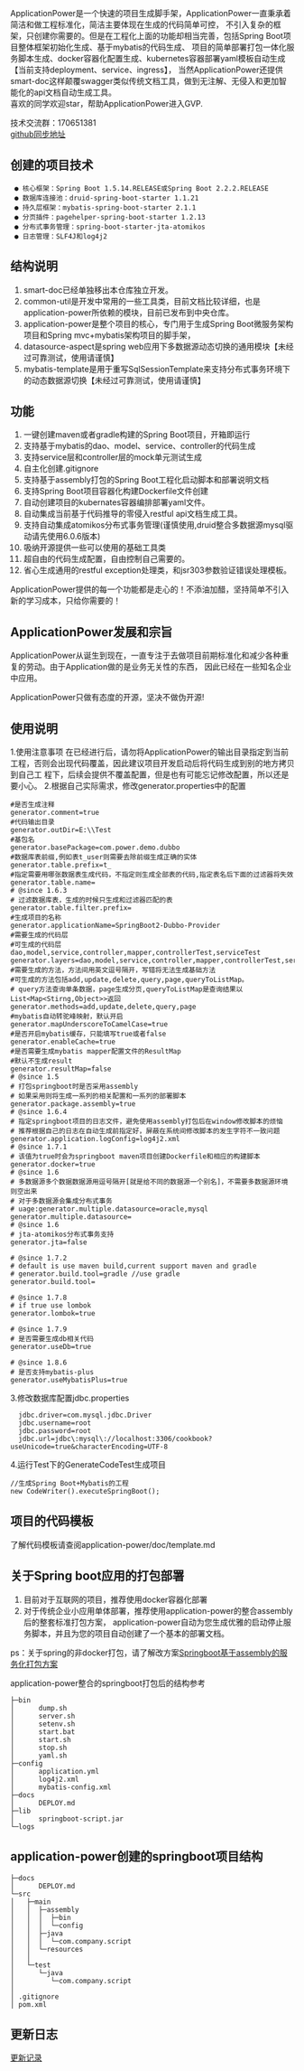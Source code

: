 ApplicationPower是一个快速的项目生成脚手架，ApplicationPower一直秉承着简洁和做工程标准化，简洁主要体现在生成的代码简单可控，
不引入复杂的框架，只创建你需要的。但是在工程化上面的功能却相当完善，包括Spring Boot项目整体框架初始化生成、基于mybatis的代码生成、
项目的简单部署打包一体化服务脚本生成、docker容器化配置生成、kubernetes容器部署yaml模板自动生成【当前支持deployment、service、ingress】，
当然ApplicationPower还提供smart-doc这样颠覆swagger类似传统文档工具，做到无注解、无侵入和更加智能化的api文档自动生成工具。
<br/>
 喜欢的同学欢迎star，帮助ApplicationPower进入GVP.
        
 技术交流群：170651381<br/>
 [github同步地址](https://github.com/shalousun/ApplicationPower)
## 创建的项目技术
     ● 核心框架：Spring Boot 1.5.14.RELEASE或Spring Boot 2.2.2.RELEASE
     ● 数据库连接池：druid-spring-boot-starter 1.1.21
     ● 持久层框架：mybatis-spring-boot-starter 2.1.1
     ● 分页插件：pagehelper-spring-boot-starter 1.2.13
     ● 分布式事务管理：spring-boot-starter-jta-atomikos
     ● 日志管理：SLF4J和log4j2
## 结构说明
   1. smart-doc已经单独移出本仓库独立开发。
   2. common-util是开发中常用的一些工具类，目前文档比较详细，也是application-power所依赖的模块，目前已发布到中央仓库。
   3. application-power是整个项目的核心，专门用于生成Spring Boot微服务架构项目和Spring mvc+mybatis架构项目的脚手架，
   4. datasource-aspect是spring web应用下多数据源动态切换的通用模块【未经过可靠测试，使用请谨慎】
   5. mybatis-template是用于重写SqlSessionTemplate来支持分布式事务环境下的动态数据源切换【未经过可靠测试，使用请谨慎】
## 功能
  1. 一键创建maven或者gradle构建的Spring Boot项目，开箱即运行
  2. 支持基于mybatis的dao、model、service、controller的代码生成
  3. 支持service层和controller层的mock单元测试生成
  4. 自主化创建.gitignore
  5. 支持基于assembly打包的Spring Boot工程化启动脚本和部署说明文档
  6. 支持Spring Boot项目容器化构建Dockerfile文件创建
  7. 自动创建项目的kubernates容器编排部署yaml文件。
  8. 自动集成当前基于代码推导的零侵入restful api文档生成工具。
  9. 支持自动集成atomikos分布式事务管理(谨慎使用,druid整合多数据源mysql驱动请先使用6.0.6版本)
  10. 吸纳开源提供一些可以使用的基础工具类
  11. 超自由的代码生成配置，自由控制自己需要的。
  12. 省心生成通用的restful exception处理类，和jsr303参数验证错误处理模板。
  
ApplicationPower提供的每一个功能都是走心的！不添油加醋，坚持简单不引入新的学习成本，只给你需要的！

## ApplicationPower发展和宗旨

ApplicationPower从诞生到现在，一直专注于去做项目前期标准化和减少各种重复的劳动。由于Application做的是业务无关性的东西，
因此已经在一些知名企业中应用。

ApplicationPower只做有态度的开源，坚决不做伪开源!


## 使用说明
  1.使用注意事项
        在已经进行后，请勿将ApplicationPower的输出目录指定到当前工程，否则会出现代码覆盖，因此建议项目开发启动后将代码生成到别的地方拷贝到自己工        程下，后续会提供不覆盖配置，但是也有可能忘记修改配置，所以还是要小心。
  2.根据自己实际需求，修改generator.properties中的配置
 ```
 #是否生成注释
 generator.comment=true
 #代码输出目录
 generator.outDir=E:\\Test
 #基包名
 generator.basePackage=com.power.demo.dubbo
 #数据库表前缀,例如表t_user则需要去除前缀生成正确的实体
 generator.table.prefix=t_
 #指定需要用哪张数据表生成代码，不指定则生成全部表的代码,指定表名后下面的过滤器将失效
 generator.table.name=
 # @since 1.6.3
 # 过滤数据库表，生成的时候只生成和过滤器匹配的表
 generator.table.filter.prefix=
 #生成项目的名称
 generator.applicationName=SpringBoot2-Dubbo-Provider
 #需要生成的代码层
 #可生成的代码层dao,model,service,controller,mapper,controllerTest,serviceTest
 generator.layers=dao,model,service,controller,mapper,controllerTest,serviceTest
 #需要生成的方法，方法间用英文逗号隔开，写错将无法生成基础方法
 #可生成的方法包括add,update,delete,query,page,queryToListMap。
 # query方法查询单条数据，page生成分页,queryToListMap是查询结果以List<Map<Stirng,Object>>返回
 generator.methods=add,update,delete,query,page
 #mybatis自动转驼峰映射，默认开启
 generator.mapUnderscoreToCamelCase=true
 #是否开启mybatis缓存，只能填写true或者false
 generator.enableCache=true
 #是否需要生成mybatis mapper配置文件的ResultMap
 #默认不生成result
 generator.resultMap=false
 # @since 1.5
 # 打包springboot时是否采用assembly
 # 如果采用则将生成一系列的相关配置和一系列的部署脚本
 generator.package.assembly=true
 # @since 1.6.4
 # 指定springboot项目的日志文件，避免使用assembly打包后在window修改脚本的烦恼
 # 推荐根据自己的日志在自动生成前指定好，屏蔽在系统间修改脚本的发生字符不一致问题
 generator.application.logConfig=log4j2.xml
 # @since 1.7.1
 # 该值为true时会为springboot maven项目创建Dockerfile和相应的构建脚本
 generator.docker=true
 # @since 1.6
 # 多数据源多个数据数据源用逗号隔开[就是给不同的数据源一个别名]，不需要多数据源环境则空出来
 # 对于多数据源会集成分布式事务
 # uage:generator.multiple.datasource=oracle,mysql
 generator.multiple.datasource=
 # @since 1.6
 # jta-atomikos分布式事务支持
 generator.jta=false
 
 # @since 1.7.2
 # default is use maven build,current support maven and gradle
 # generator.build.tool=gradle //use gradle
 generator.build.tool=
 
 # @since 1.7.8
 # if true use lombok
 generator.lombok=true
 
 # @since 1.7.9
 # 是否需要生成db相关代码
 generator.useDb=true
 
 # @since 1.8.6
 # 是否支持mybatis-plus
 generator.useMybatisPlus=true
```
  3.修改数据库配置jdbc.properties
```
  jdbc.driver=com.mysql.jdbc.Driver
  jdbc.username=root
  jdbc.password=root
  jdbc.url=jdbc\:mysql\://localhost:3306/cookbook?useUnicode=true&characterEncoding=UTF-8
```
  4.运行Test下的GenerateCodeTest生成项目
```
//生成Spring Boot+Mybatis的工程
new CodeWriter().executeSpringBoot();
```
## 项目的代码模板
 
 了解代码模板请查阅application-power/doc/template.md
 
## 关于Spring boot应用的打包部署
1. 目前对于互联网的项目，推荐使用docker容器化部署
2. 对于传统企业小应用单体部署，推荐使用application-power的整合assembly后的整套标准打包方案，
   application-power自动为您生成优雅的启动停止服务脚本，并且为您的项目自动创建了一个基本的部署文档。
 
ps：关于spring的非docker打包，请了解改方案[Springboot基于assembly的服务化打包方案](https://my.oschina.net/u/1760791/blog/1587996)

application-power整合的springboot打包后的结构参考
```
├─bin
│      dump.sh
│      server.sh
│      setenv.sh
│      start.bat
│      start.sh
│      stop.sh
│      yaml.sh   
├─config
│      application.yml
│      log4j2.xml
│      mybatis-config.xml
├─docs
│      DEPLOY.md
├─lib
│      springboot-script.jar  
└─logs
```


## application-power创建的springboot项目结构
```
├─docs
│      DEPLOY.md
└─src
│   ├─main
│   │  ├─assembly
│   │  │  ├─bin  
│   │  │  └─config
│   │  ├─java
│   │  │  └─com.company.script
│   │  └─resources
│   │                  
│   └─test
│      └─java
│         └─com.company.script
│                               
│ .gitignore
│ pom.xml
```
## 更新日志
 
[更新记录](https://github.com/shalousun/ApplicationPower/blob/master/CHANGELOG.md)
	

	




